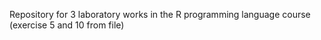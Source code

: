 Repository for 3 laboratory works in the R programming language course (exercise 5 and 10 from file)
